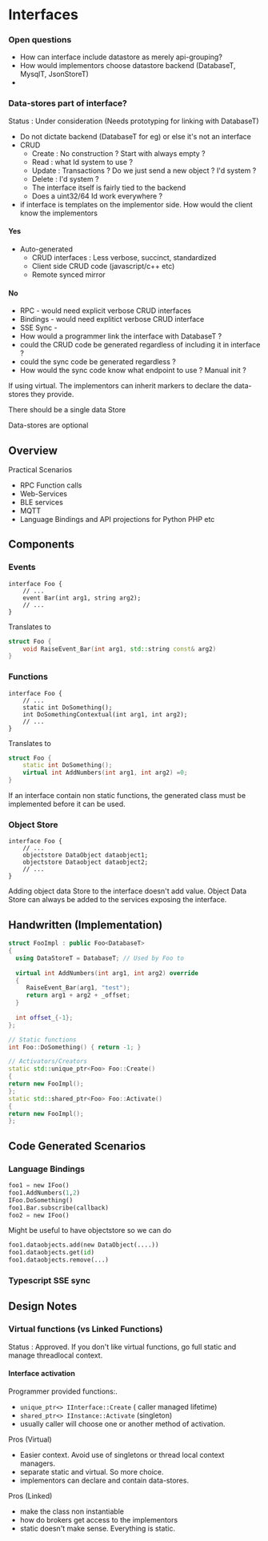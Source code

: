 # Interfaces

### Open questions

- How can interface include datastore as merely api-grouping?
- How would implementors choose datastore backend (DatabaseT, MysqlT, JsonStoreT)
- 

### Data-stores part of interface?
Status : Under consideration (Needs prototyping for linking with DatabaseT)

* Do not dictate backend (DatabaseT for eg) or else it's not an interface 
* CRUD
  * Create : No construction ? Start with always empty ?
  * Read : what Id system to use ?
  * Update : Transactions ? Do we just send a new object ? I'd system ?
  * Delete : I'd system ?
  * The interface itself is fairly tied to the backend
  * Does a uint32/64 Id work everywhere ?
 * if interface is templates on the implementor side. How would the client know the implementors 

#### Yes
  * Auto-generated 
    * CRUD interfaces : Less verbose, succinct, standardized
    * Client side CRUD code (javascript/c++ etc)
    * Remote synced mirror

#### No
  * RPC - would need explicit verbose CRUD interfaces
  * Bindings - would need explitict verbose CRUD interface 
  * SSE Sync - 
  * How would a programmer link the interface with DatabaseT ?
  * could the CRUD code be generated regardless of including it in interface ?
  * could the sync code be generated regardless ?
  * How would the sync code know what endpoint to use ? Manual init ?

If using virtual. The implementors can inherit markers to declare the data-stores they provide.

There should be a single data Store

Data-stores are optional 


## Overview

Practical Scenarios

* RPC Function calls
* Web-Services
* BLE services
* MQTT
* Language Bindings and API projections for Python PHP etc

## Components

### Events

```IDL
interface Foo {
    // ...
    event Bar(int arg1, string arg2);
    // ...
}
```

Translates to

```C++
struct Foo {
    void RaiseEvent_Bar(int arg1, std::string const& arg2)
}
```

### Functions

```IDL
interface Foo {
    // ...
    static int DoSomething();
    int DoSomethingContextual(int arg1, int arg2);
    // ...
}
```
Translates to

```c++
struct Foo {
    static int DoSomething();
    virtual int AddNumbers(int arg1, int arg2) =0;
}
```

If an interface contain non static functions, the generated class must be implemented before it can be used.



### Object Store
```IDL
interface Foo {
    // ...
    objectstore DataObject dataobject1;
    objectstore Dataobject dataobject2;
    // ...
}
```
Adding object data Store to the interface doesn't add value.
Object Data Store can always be added to the services exposing the interface.

## Handwritten (Implementation)

```c++
struct FooImpl : public Foo<DatabaseT>
{
  using DataStoreT = DatabaseT; // Used by Foo to 
  
  virtual int AddNumbers(int arg1, int arg2) override 
  {
     RaiseEvent_Bar(arg1, "test");
     return arg1 + arg2 + _offset; 
  }
  
  int offset_{-1};
};

// Static functions
int Foo::DoSomething() { return -1; }

// Activators/Creators 
static std::unique_ptr<Foo> Foo::Create()
{
return new FooImpl();
};
static std::shared_ptr<Foo> Foo::Activate()
{
return new FooImpl();
};


```

## Code Generated Scenarios

### Language Bindings 

```Python
foo1 = new IFoo()
foo1.AddNumbers(1,2)
IFoo.DoSomething()
foo1.Bar.subscribe(callback)
foo2 = new IFoo()
```
Might be useful to have objectstore so we can do

```python
foo1.dataobjects.add(new DataObject(....))
foo1.dataobjects.get(id)
foo1.dataobjects.remove(...)
```

### Typescript SSE sync



## Design Notes

### Virtual functions (vs Linked Functions)
Status : Approved.
If you don't like virtual functions, go full static and manage threadlocal context.

#### Interface activation
Programmer provided functions:.
- `unique_ptr<> IInterface::Create` ( caller managed lifetime)
- `shared_ptr<> IInstance::Activate` (singleton)
- usually caller will choose one or another method of activation.

Pros (Virtual)
* Easier context. Avoid use of singletons or thread local context managers.
* separate static and virtual. So more choice.
* implementors can declare and contain data-stores.

Pros (Linked)
* make the class non instantiable
* how do brokers get access to the implementors 
* static doesn't make sense. Everything is static.

